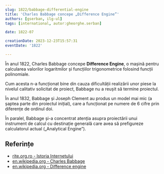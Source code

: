 ```yaml
---
slug: 1822/babbage-differential-engine
title: 'Charles Babbage concepe „Difference Engine”'
authors: [gserban, ilg-ul]
tags: [international, autor:gheorghe.serban]

date: 1822-07

creationDate: 2023-12-23T15:57:31
eventDate: '1822'

---
```


În anul 1822, Charles Babbage concepe **Difference Engine**, o mașină
pentru calcularea valorilor logaritmilor și funcțiilor trigonometrice
folosind funcții polinomiale.

<!-- truncate -->

Cum acesta n-a funcționat bine din
cauza dificultății realizării unor piese la nivelul calitativ
solicitat de proiect, Babbage nu a reușit să termine proiectul.

În anul 1832, Babbage și Joseph Clement au produs un model mai mic
(a șaptea parte din proiectul inițial), care a funcționat pe numere
de 6 cifre prin diferențe de ordinul doi.

În paralel, Babbage și-a concentrat
atenția asupra proiectării unui instrument de calcul cu destinație generală
care avea să prefigureze calculatorul actual („Analytical Engine”).

## Referințe

- [rite.org.ro - Istoria Internetului](https://rite.org.ro/istoria-internetului/)
- [en.wikipedia.org - Charles Babbage](https://en.wikipedia.org/wiki/Charles_Babbage)
- [en.wikipedia.org - Difference engine](https://en.wikipedia.org/wiki/Difference_engine)

